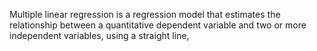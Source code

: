 Multiple linear regression is a regression model that estimates the relationship between a quantitative dependent variable and two or more independent variables,
using a straight line,
